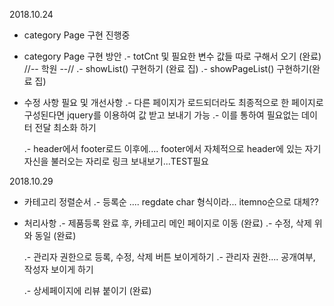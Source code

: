 2018.10.24
 - category Page 구현 진행중
 - category Page 구현 방안
 	.- totCnt 및 필요한 변수 값들 따로 구해서 오기 (완료) //-- 학원 --//
 	.- showList() 구현하기 (완료 집)
 	.- showPageList() 구현하기(완료 집)
 	
 - 수정 사항 필요 및 개선사항
 	.- 다른 페이지가 로드되더라도 최종적으로 한 페이지로 구성된다면 jquery를 이용하여 값 받고 보내기 가능
 	.- 이를 통하여 필요없는 데이터 전달 최소화 하기
 	
 	.- header에서 footer로드 이후에.... footer에서 자체적으로 header에 있는 자기자신을 불러오는 자리로 링크 보내보기...TEST필요
 	
 	
<!-- 링크에 함수 사용하는 방법 참고자료 -->
<!-- 	<a href="#" onclick="callFunction(); return false;">call function</a> -->

2018.10.29
 - 카테고리 정렬순서
 	.- 등록순 .... regdate char 형식이라... itemno순으로 대체??
 	
 - 처리사항
 	.- 제품등록 완료 후, 카테고리 메인 페이지로 이동 (완료)
 	.- 수정, 삭제 위와 동일 (완료)
 	
 	.- 관리자 권한으로 등록, 수정, 삭제 버튼 보이게하기
 	.- 관리자 권한.... 공개여부, 작성자 보이게 하기
 	
 	.- 상세페이지에 리뷰 붙이기 (완료)
 	
 	
 	
 	
 	
 	
 	
 	
 	
 	
 	
 	
 	